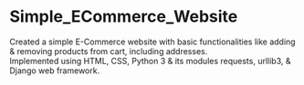 # Simple_ECommerce_Website
Created a simple E-Commerce website with basic functionalities like adding &amp; removing products from cart, including addresses.<br/>
Implemented using HTML, CSS, Python 3 &amp; its modules requests, urllib3, &amp; Django web framework.
